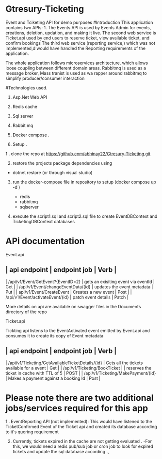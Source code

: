 # Gtresury-Ticketing
Event and Tciketing API for demo purposes
#Introduction
This application contains two APIs: 1. The Events API is used by Events Admin for events, creations, deletion, updation, and making it live.
The second web service is Ticket.api used by end users to reserve ticket, view available ticket, and confirm bookings 
The third web service (reporting service,) which was not implemented,d would have handled the Reporting requirements of the application.

The whole application follows microservices architecture, which allows loose coupling between different domain areas.
Rabbitmq is used as a message broker, Mass tranist is used as wa rapper around rabbitmq to simplify   producer/consumer interaction 

#Technologies used.

1. Asp.Net Web API
2. Redis cache 
3. Sql server
4. Rabbit mq
5. Docker compose .


4. Setup .

1 . clone the repo at https://github.com/abhinay22/Gtresury-Ticketing.git

2. restore the projects package dependencies using 
 - dotnet restore (or through visual studio)

3. run the docker-compose file in repository to setup (docker compose up  -d )
   - redis
   - rabbitmq
   - sqlserver 

4. execute the script1.sql and script2.sql file to create EventDBContext and TicketingDBContext databases


# APi documentation 

Event.api


| api endpoint                             |    endpoint job                          | Verb   |
------------------------------------------------------------------------------------------------
| /api/v1/Event/GetEvent?{EventID=2}         |  gets an exisiting event via eventId  | Get   |
| /api/v1/Event/changeEventData/{id}         | updates the event metadata            | Put   |
| api/v1/Event/CreateEvent                   |  Creates a new event                  | Post  |
| /api/v1/Event/activateEvent/{id}           | patch event details                   | Patch |

More details on api are available on swagger files in the Documents directory of the repo


Ticket.api

Tickting api listens to the EventActivated event emitted by Event.api and consumes it to create its copy of Event metadata

| api endpoint                                             |    endpoint job                               | Verb   |
------------------------------------------------------------------------------------------------
| /api/v1/Ticketing/GetAvailableTicketDetails/{id}         |  Gets all the tickets available for a event   | Get   |
| /api/v1/Ticketing/BookTicket                      |      | reserves the ticket in cache with TTL of 5    | POST  |
| /api/v1/Ticketing/MakePayment/{id}                       |  Makes a payment against a booking Id          | Post |


# Please note there are two additional jobs/services required for this app

1 . EventReporting API (not implemented): This would have listened to the TicketConfirmed Event of the Ticket api and created its database 
  according to it's quering requirement 

2. Currently, tickets expired in the  cache are not getting evaluated . -For this, we would need a redis pub/sub job or cron job to look
   for expired tickets and update the sql database according .,












